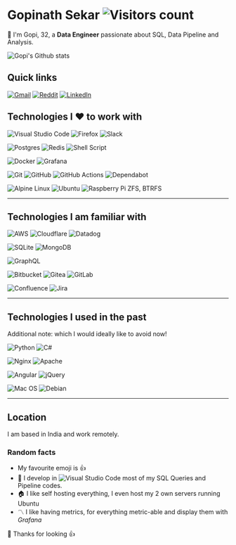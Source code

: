 # Gopinath Sekar ![Visitors count](https://visitor-badge.laobi.icu/badge?page_id=qdm12.qdm12)

👋 I'm Gopi, 32, a **Data Engineer** passionate about SQL, Data Pipeline and Analysis.

![Gopi's Github stats](https://github-readme-stats.vercel.app/api?username=azra3l05&show_icons=true&theme=dracula)

## Quick links

[![Gmail](https://img.shields.io/badge/Gmail-D14836?logo=gmail&logoColor=white)](mailto:gopinathsekar.gp@gmail.com)
[![Reddit](https://img.shields.io/badge/Reddit-%23FF4500.svg?logo=Reddit&logoColor=white)](https://reddit.com/u/azrael0528)
[![LinkedIn](https://img.shields.io/badge/linkedin-%230077B5.svg?logo=linkedin&logoColor=white)](https://linkedin.com/in/gopinath-sekar)

## Technologies I ❤️ to work with

![Visual Studio Code](https://img.shields.io/badge/Visual%20Studio%20Code-0078d7.svg?logo=visual-studio-code&logoColor=white)
![Firefox](https://img.shields.io/badge/Firefox-FF7139?logo=Firefox-Browser&logoColor=white)
![Slack](https://img.shields.io/badge/Slack-4A154B?logo=slack&logoColor=white)

![Postgres](https://img.shields.io/badge/postgres-%23316192.svg?logo=postgresql&logoColor=white)
![Redis](https://img.shields.io/badge/redis-%23DD0031.svg?logo=redis&logoColor=white)
![Shell Script](https://img.shields.io/badge/shell_script-%23121011.svg?logo=gnu-bash&logoColor=white)

![Docker](https://img.shields.io/badge/docker-%230db7ed.svg?logo=docker&logoColor=white)
![Grafana](https://img.shields.io/badge/grafana-%23F46800.svg?style=for-the-badge&logo=grafana&logoColor=white)


![Git](https://img.shields.io/badge/git-%23F05033.svg?logo=git&logoColor=white)
![GitHub](https://img.shields.io/badge/github-%23121011.svg?logo=github&logoColor=white)
![GitHub Actions](https://img.shields.io/badge/githubactions-%232671E5.svg?logo=githubactions&logoColor=white)
![Dependabot](https://img.shields.io/badge/dependabot-025E8C?logo=dependabot&logoColor=white)

![Alpine Linux](https://img.shields.io/badge/Alpine_Linux-%230D597F.svg?logo=alpine-linux&logoColor=white)
![Ubuntu](https://img.shields.io/badge/Ubuntu-E95420?logo=ubuntu&logoColor=white)
![Raspberry Pi](https://img.shields.io/badge/-RaspberryPi-C51A4A?logo=Raspberry-Pi)
ZFS, BTRFS


---

## Technologies I am familiar with

![AWS](https://img.shields.io/badge/AWS-%23FF9900.svg?logo=amazon-aws&logoColor=white)
![Cloudflare](https://img.shields.io/badge/Cloudflare-F38020?logo=Cloudflare&logoColor=white)
![Datadog](https://img.shields.io/badge/datadog-%23632CA6.svg?logo=datadog&logoColor=white)

![SQLite](https://img.shields.io/badge/sqlite-%2307405e.svg?logo=sqlite&logoColor=white)
![MongoDB](https://img.shields.io/badge/MongoDB-%234ea94b.svg?logo=mongodb&logoColor=white)

![GraphQL](https://img.shields.io/badge/-GraphQL-E10098?logo=graphql&logoColor=white)

![Bitbucket](https://img.shields.io/badge/bitbucket-%230047B3.svg?logo=bitbucket&logoColor=white)
![Gitea](https://img.shields.io/badge/Gitea-34495E?logo=gitea&logoColor=5D9425)
![GitLab](https://img.shields.io/badge/gitlab-%23181717.svg?logo=gitlab&logoColor=white)

![Confluence](https://img.shields.io/badge/confluence-%23172BF4.svg?logo=confluence&logoColor=white)
![Jira](https://img.shields.io/badge/jira-%230A0FFF.svg?logo=jira&logoColor=white)

---

## Technologies I used in the past

Additional note: which I would ideally like to avoid now!

![Python](https://img.shields.io/badge/python-3670A0?logo=python&logoColor=ffdd54)
![C#](https://img.shields.io/badge/c%23-%23239120.svg?logo=c-sharp&logoColor=white)

![Nginx](https://img.shields.io/badge/nginx-%23009639.svg?logo=nginx&logoColor=white)
![Apache](https://img.shields.io/badge/apache-%23D42029.svg?logo=apache&logoColor=white)

![Angular](https://img.shields.io/badge/angular-%23DD0031.svg?logo=angular&logoColor=white)
![jQuery](https://img.shields.io/badge/jquery-%230769AD.svg?logo=jquery&logoColor=white)

![Mac OS](https://img.shields.io/badge/mac%20os-000000?logo=macos&logoColor=F0F0F0)
![Debian](https://img.shields.io/badge/Debian-D70A53?logo=debian&logoColor=white)

---

## Location

I am based in India and work remotely.

### Random facts

- My favourite emoji is 👍
- 🐳 I develop in ![Visual Studio Code](https://img.shields.io/badge/Visual%20Studio%20Code-0078d7.svg?logo=visual-studio-code&logoColor=white) most of my SQL Queries and Pipeline codes.
- 🏠 I like self hosting everything, I even host my 2 own servers running Ubuntu
- 〽️ I like having metrics, for everything metric-able and display them with *Grafana*

🎉 Thanks for looking 👍

